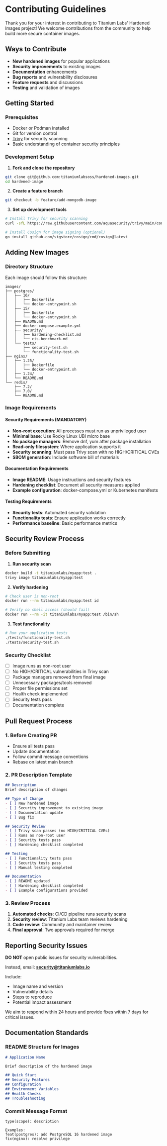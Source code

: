 # Contributing Guidelines

Thank you for your interest in contributing to Titanium Labs' Hardened Images project! We welcome contributions from the community to help build more secure container images.

## Ways to Contribute

- **New hardened images** for popular applications
- **Security improvements** to existing images
- **Documentation** enhancements
- **Bug reports** and vulnerability disclosures
- **Feature requests** and discussions
- **Testing** and validation of images

## Getting Started

### Prerequisites

- Docker or Podman installed
- Git for version control
- [Trivy](https://trivy.dev/) for security scanning
- Basic understanding of container security principles

### Development Setup

1. **Fork and clone the repository**

```bash
git clone git@github.com:titaniumlabsoss/hardened-images.git
cd hardened-image
```

2. **Create a feature branch**

```bash
git checkout -b feature/add-mongodb-image
```

3. **Set up development tools**

```bash
# Install Trivy for security scanning
curl -sfL https://raw.githubusercontent.com/aquasecurity/trivy/main/contrib/install.sh | sh -s -- -b /usr/local/bin

# Install Cosign for image signing (optional)
go install github.com/sigstore/cosign/cmd/cosign@latest
```

## Adding New Images

### Directory Structure

Each image should follow this structure:

```
images/
├── postgres/
│   ├── 16/
│   │   ├── Dockerfile
│   │   └── docker-entrypoint.sh
│   ├── 15/
│   │   ├── Dockerfile
│   │   └── docker-entrypoint.sh
│   ├── README.md
│   ├── docker-compose.example.yml
│   ├── security/
│   │   ├── hardening-checklist.md
│   │   └── cis-benchmark.md
│   └── tests/
│       ├── security-test.sh
│       └── functionality-test.sh
├── nginx/
│   ├── 1.25/
│   │   ├── Dockerfile
│   │   └── docker-entrypoint.sh
│   ├── 1.24/
│   └── README.md
└── redis/
    ├── 7.2/
    ├── 7.0/
    └── README.md
```

### Image Requirements

#### Security Requirements (MANDATORY)

- **Non-root execution**: All processes must run as unprivileged user
- **Minimal base**: Use Rocky Linux UBI micro base
- **No package managers**: Remove dnf, yum after package installation
- **Read-only filesystem**: Where application supports it
- **Security scanning**: Must pass Trivy scan with no HIGH/CRITICAL CVEs
- **SBOM generation**: Include software bill of materials

#### Documentation Requirements

- **Image README**: Usage instructions and security features
- **Hardening checklist**: Document all security measures applied
- **Example configuration**: docker-compose.yml or Kubernetes manifests

#### Testing Requirements

- **Security tests**: Automated security validation
- **Functionality tests**: Ensure application works correctly
- **Performance baseline**: Basic performance metrics

## Security Review Process

### Before Submitting

1. **Run security scan**

```bash
docker build -t titaniumlabs/myapp:test .
trivy image titaniumlabs/myapp:test
```

2. **Verify hardening**

```bash
# Check user is non-root
docker run --rm titaniumlabs/myapp:test id

# Verify no shell access (should fail)
docker run --rm -it titaniumlabs/myapp:test /bin/sh
```

3. **Test functionality**

```bash
# Run your application tests
./tests/functionality-test.sh
./tests/security-test.sh
```

### Security Checklist

- [ ] Image runs as non-root user
- [ ] No HIGH/CRITICAL vulnerabilities in Trivy scan
- [ ] Package managers removed from final image
- [ ] Unnecessary packages/tools removed
- [ ] Proper file permissions set
- [ ] Health check implemented
- [ ] Security tests pass
- [ ] Documentation complete

## Pull Request Process

### 1. **Before Creating PR**

- Ensure all tests pass
- Update documentation
- Follow commit message conventions
- Rebase on latest main branch

### 2. **PR Description Template**

```markdown
## Description
Brief description of changes

## Type of Change
- [ ] New hardened image
- [ ] Security improvement to existing image
- [ ] Documentation update
- [ ] Bug fix

## Security Review
- [ ] Trivy scan passes (no HIGH/CRITICAL CVEs)
- [ ] Runs as non-root user
- [ ] Security tests pass
- [ ] Hardening checklist completed

## Testing
- [ ] Functionality tests pass
- [ ] Security tests pass
- [ ] Manual testing completed

## Documentation
- [ ] README updated
- [ ] Hardening checklist completed
- [ ] Example configurations provided
```

### 3. **Review Process**

1. **Automated checks**: CI/CD pipeline runs security scans
2. **Security review**: Titanium Labs team reviews hardening
3. **Code review**: Community and maintainer review
4. **Final approval**: Two approvals required for merge

## Reporting Security Issues

**DO NOT** open public issues for security vulnerabilities.

Instead, email: **security@titaniumlabs.io**

Include:
- Image name and version
- Vulnerability details
- Steps to reproduce
- Potential impact assessment

We aim to respond within 24 hours and provide fixes within 7 days for critical issues.

## Documentation Standards

### README Structure for Images

```markdown
# Application Name

Brief description of the hardened image

## Quick Start
## Security Features
## Configuration
## Environment Variables
## Health Checks
## Troubleshooting
```

### Commit Message Format

```
type(scope): description

Examples:
feat(postgres): add PostgreSQL 16 hardened image
fix(nginx): resolve privilege
```

